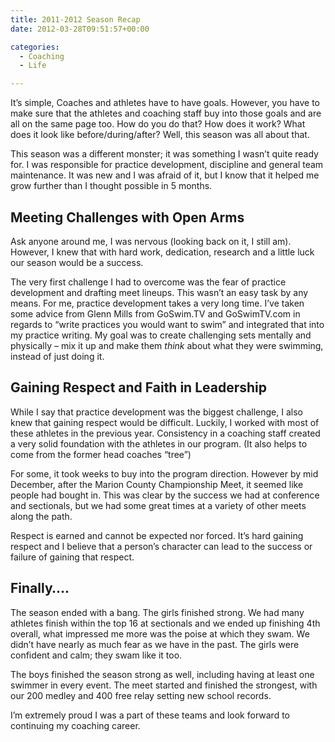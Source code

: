 ```yaml
---
title: 2011-2012 Season Recap
date: 2012-03-28T09:51:57+00:00

categories:
  - Coaching
  - Life

---
```

It&#8217;s simple, Coaches and athletes have to have goals. However, you have to make sure that the athletes and coaching staff buy into those goals and are all on the same page too. How do you do that? How does it work? What does it look like before/during/after? Well, this season was all about that.

This season was a different monster; it was something I wasn&#8217;t quite ready for. I was responsible for practice development, discipline and general team maintenance. It was new and I was afraid of it, but I know that it helped me grow further than I thought possible in 5 months.

## Meeting Challenges with Open Arms

Ask anyone around me, I was nervous (looking back on it, I still am). However, I knew that with hard work, dedication, research and a little luck our season would be a success.

The very first challenge I had to overcome was the fear of practice development and drafting meet lineups. This wasn&#8217;t an easy task by any means. For me, practice development takes a very long time. I&#8217;ve taken some advice from Glenn Mills from GoSwim.TV and GoSwimTV.com in regards to &#8220;write practices you would want to swim&#8221; and integrated that into my practice writing. My goal was to create challenging sets mentally and physically &#8211; mix it up and make them _think_ about what they were swimming, instead of just doing it.

## Gaining Respect and Faith in Leadership

While I say that practice development was the biggest challenge, I also knew that gaining respect would be difficult. Luckily, I worked with most of these athletes in the previous year. Consistency in a coaching staff created a very solid foundation with the athletes in our program. (It also helps to come from the former head coaches &#8220;tree&#8221;)

For some, it took weeks to buy into the program direction. However by mid December, after the Marion County Championship Meet, it seemed like people had bought in. This was clear by the success we had at conference and sectionals, but we had some great times at a variety of other meets along the path.

Respect is earned and cannot be expected nor forced. It&#8217;s hard gaining respect and I believe that a person&#8217;s character can lead to the success or failure of gaining that respect.

## Finally&#8230;.

The season ended with a bang. The girls finished strong. We had many athletes finish within the top 16 at sectionals and we ended up finishing 4th overall, what impressed me more was the poise at which they swam. We didn&#8217;t have nearly as much fear as we have in the past. The girls were confident and calm; they swam like it too.

The boys finished the season strong as well, including having at least one swimmer in every event. The meet started and finished the strongest, with our 200 medley and 400 free relay setting new school records.

I&#8217;m extremely proud I was a part of these teams and look forward to continuing my coaching career.
